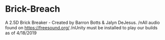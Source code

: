 # Brick-Breach
A 2.5D Brick Breaker - Created by Barron Botts & Jalyn DeJesus.
/nAll audio found on https://freesound.org/
/nUnity must be installed to play our builds as of 4/18/2019
